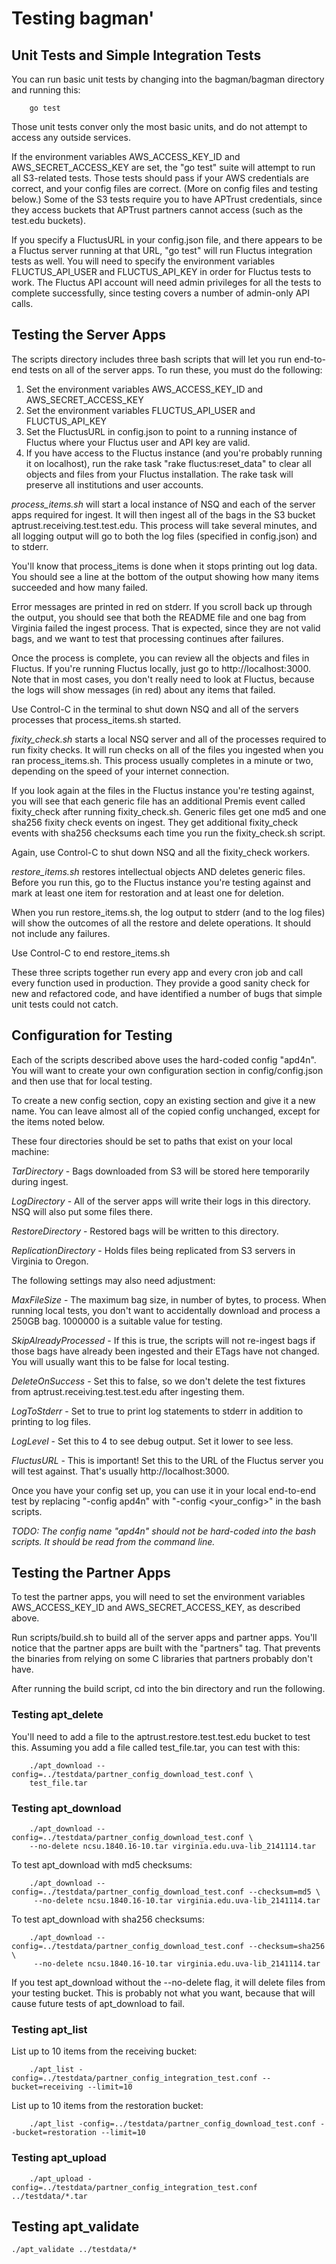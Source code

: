 # Testing bagman'

## Unit Tests and Simple Integration Tests

You can run basic unit tests by changing into the bagman/bagman
directory and running this:

```
	go test
```

Those unit tests conver only the most basic units, and do not attempt
to access any outside services.

If the environment variables AWS_ACCESS_KEY_ID and
AWS_SECRET_ACCESS_KEY are set, the "go test" suite will attempt to run
all S3-related tests. Those tests should pass if your AWS credentials
are correct, and your config files are correct. (More on config files
and testing below.) Some of the S3 tests require you to have APTrust
credentials, since they access buckets that APTrust partners cannot
access (such as the test.edu buckets).

If you specify a FluctusURL in your config.json file, and there
appears to be a Fluctus server running at that URL, "go test" will run
Fluctus integration tests as well. You will need to specify the
environment variables FLUCTUS_API_USER and FLUCTUS_API_KEY in order
for Fluctus tests to work. The Fluctus API account will need admin
privileges for all the tests to complete successfully, since testing
covers a number of admin-only API calls.

## Testing the Server Apps

The scripts directory includes three bash scripts that will let you
run end-to-end tests on all of the server apps. To run these, you must
do the following:

1. Set the environment variables AWS_ACCESS_KEY_ID and AWS_SECRET_ACCESS_KEY
2. Set the environment variables FLUCTUS_API_USER and FLUCTUS_API_KEY
3. Set the FluctusURL in config.json to point to a running instance of
Fluctus where your Fluctus user and API key are valid.
4. If you have access to the Fluctus instance (and you're probably
running it on localhost), run the rake task "rake fluctus:reset_data"
to clear all objects and files from your Fluctus installation. The
rake task will preserve all institutions and user accounts.

*process_items.sh* will start a local instance of NSQ and each of the
server apps required for ingest. It will then ingest all of the bags
in the S3 bucket aptrust.receiving.test.test.edu. This process will
take several minutes, and all logging output will go to both the log
files (specified in config.json) and to stderr.

You'll know that process_items is done when it stops printing out log
data. You should see a line at the bottom of the output showing how
many items succeeded and how many failed.

Error messages are printed in red on stderr. If you scroll back up
through the output, you should see that both the README file and one
bag from Virginia failed the ingest process. That is expected, since
they are not valid bags, and we want to test that processing continues
after failures.

Once the process is complete, you can review all the objects and files
in Fluctus. If you're running Fluctus locally, just go to
http://localhost:3000. Note that in most cases, you don't really need
to look at Fluctus, because the logs will show messages (in red) about
any items that failed.

Use Control-C in the terminal to shut down NSQ and all of the servers
processes that process_items.sh started.

*fixity_check.sh* starts a local NSQ server and all of the processes
required to run fixity checks. It will run checks on all of the files
you ingested when you ran process_items.sh. This process usually
completes in a minute or two, depending on the speed of your internet
connection.

If you look again at the files in the Fluctus instance you're testing
against, you will see that each generic file has an additional Premis
event called fixity_check after running fixity_check.sh. Generic files
get one md5 and one sha256 fixity check events on ingest. They get
additional fixity_check events with sha256 checksums each time you run
the fixity_check.sh script.

Again, use Control-C to shut down NSQ and all the fixity_check workers.

*restore_items.sh* restores intellectual objects AND deletes generic
files. Before you run this, go to the Fluctus instance you're testing
against and mark at least one item for restoration and at least one
for deletion.

When you run restore_items.sh, the log output to stderr (and to the
log files) will show the outcomes of all the restore and delete
operations. It should not include any failures.

Use Control-C to end restore_items.sh

These three scripts together run every app and every cron job and call
every function used in production. They provide a good sanity check
for new and refactored code, and have identified a number of bugs that
simple unit tests could not catch.

## Configuration for Testing

Each of the scripts described above uses the hard-coded config
"apd4n". You will want to create your own configuration section in
config/config.json and then use that for local testing.

To create a new config section, copy an existing section and give it a
new name. You can leave almost all of the copied config unchanged,
except for the items noted below.

These four directories should be set to paths that exist on your local
machine:

*TarDirectory* - Bags downloaded from S3 will be stored here
 temporarily during ingest.

*LogDirectory* - All of the server apps will write their logs in this
 directory. NSQ will also put some files there.

*RestoreDirectory* - Restored bags will be written to this directory.

*ReplicationDirectory* - Holds files being replicated from S3 servers
 in Virginia to Oregon.

The following settings may also need adjustment:

*MaxFileSize* - The maximum bag size, in number of bytes, to
 process. When running local tests, you don't want to accidentally
 download and process a 250GB bag. 1000000 is a suitable value for
 testing.

*SkipAlreadyProcessed* - If this is true, the scripts will not
 re-ingest bags if those bags have already been ingested and their
 ETags have not changed. You will usually want this to be false for
 local testing.

*DeleteOnSuccess* - Set this to false, so we don't delete the test
 fixtures from aptrust.receiving.test.test.edu after ingesting them.

*LogToStderr* - Set to true to print log statements to stderr in
 addition to printing to log files.

*LogLevel* - Set this to 4 to see debug output. Set it lower to see less.

*FluctusURL* - This is important! Set this to the URL of the Fluctus
 server you will test against. That's usually http://localhost:3000.

Once you have your config set up, you can use it in your local
end-to-end test by replacing "-config apd4n" with "-config
<your_config>" in the bash scripts.

*TODO: The config name "apd4n" should not be hard-coded into the bash
scripts. It should be read from the command line.*

## Testing the Partner Apps

To test the partner apps, you will need to set the environment
variables AWS_ACCESS_KEY_ID and AWS_SECRET_ACCESS_KEY, as described
above.

Run scripts/build.sh to build all of the server apps and partner
apps. You'll notice that the partner apps are built with the
"partners" tag. That prevents the binaries from relying on some C
libraries that partners probably don't have.

After running the build script, cd into the bin directory and run the
following.

### Testing apt_delete

You'll need to add a file to the aptrust.restore.test.test.edu bucket
to test this. Assuming you add a file called test_file.tar, you can
test with this:

```
	./apt_download --config=../testdata/partner_config_download_test.conf \
	test_file.tar
```

### Testing apt_download

```
	./apt_download --config=../testdata/partner_config_download_test.conf \
	--no-delete ncsu.1840.16-10.tar virginia.edu.uva-lib_2141114.tar
```

To test apt_download with md5 checksums:

```
	./apt_download --config=../testdata/partner_config_download_test.conf --checksum=md5 \
	 --no-delete ncsu.1840.16-10.tar virginia.edu.uva-lib_2141114.tar
```

To test apt_download with sha256 checksums:

```
	./apt_download --config=../testdata/partner_config_download_test.conf --checksum=sha256 \
	 --no-delete ncsu.1840.16-10.tar virginia.edu.uva-lib_2141114.tar
```

If you test apt_download without the --no-delete flag, it will delete
files from your testing bucket. This is probably not what you want,
because that will cause future tests of apt_download to fail.

### Testing apt_list

List up to 10 items from the receiving bucket:

```
	./apt_list -config=../testdata/partner_config_integration_test.conf --bucket=receiving --limit=10
```

List up to 10 items from the restoration bucket:

```
	./apt_list -config=../testdata/partner_config_download_test.conf --bucket=restoration --limit=10
```

### Testing apt_upload

```
	./apt_upload -config=../testdata/partner_config_integration_test.conf ../testdata/*.tar
```

## Testing apt_validate

```
./apt_validate ../testdata/*
```
